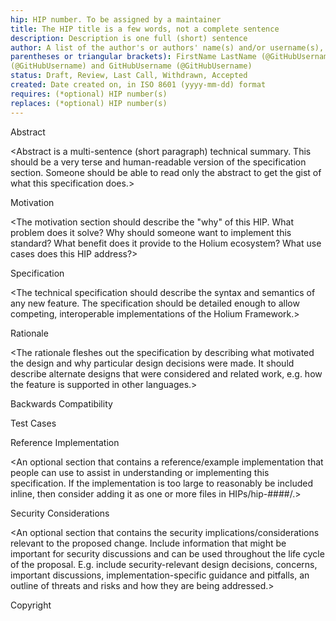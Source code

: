 ```yaml
---
hip: HIP number. To be assigned by a maintainer
title: The HIP title is a few words, not a complete sentence
description: Description is one full (short) sentence
author: A list of the author's or authors' name(s) and/or username(s), or name(s) and email(s), e.g. (use with the 
parentheses or triangular brackets): FirstName LastName (@GitHubUsername), FirstName LastName <foo@bar.com>, FirstName 
(@GitHubUsername) and GitHubUsername (@GitHubUsername)
status: Draft, Review, Last Call, Withdrawn, Accepted
created: Date created on, in ISO 8601 (yyyy-mm-dd) format
requires: (*optional) HIP number(s)
replaces: (*optional) HIP number(s)
---
```


Abstract

<Abstract is a multi-sentence (short paragraph) technical summary. This should be a very terse and human-readable version
of the specification section. Someone should be able to read only the abstract to get the gist of what this specification
does.>

Motivation

<The motivation section should describe the "why" of this HIP. What problem does it solve? Why should someone want to
implement this standard? What benefit does it provide to the Holium ecosystem? What use cases does this HIP address?>

Specification

<The technical specification should describe the syntax and semantics of any new feature. The specification should be 
detailed enough to allow competing, interoperable implementations of the Holium Framework.>

Rationale

<The rationale fleshes out the specification by describing what motivated the design and why particular design decisions
were made. It should describe alternate designs that were considered and related work, e.g. how the feature is supported
in other languages.>

Backwards Compatibility

<All HIPs that introduce backwards incompatibilities must include a section describing these incompatibilities and their
severity. The HIP must explain how the author proposes to deal with these incompatibilities. HIP submissions without a 
sufficient backwards compatibility treatise may be rejected outright.>

Test Cases

<HIPs can choose to include links to test cases if applicable.>

Reference Implementation

<An optional section that contains a reference/example implementation that people can use to assist in understanding or 
implementing this specification. If the implementation is too large to reasonably be included inline, then consider 
adding it as one or more files in HIPs/hip-####/.>

Security Considerations

<An optional section that contains the security implications/considerations relevant to the proposed change. Include 
information that might be important for security discussions and can be used throughout the life cycle of the proposal. 
E.g. include security-relevant design decisions, concerns, important discussions, implementation-specific guidance and 
pitfalls, an outline of threats and risks and how they are being addressed.>

Copyright

<Copyright and related rights waived via CC0.>